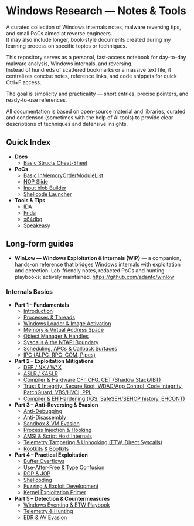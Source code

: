 # Windows Research — Notes & Tools

A curated collection of Windows internals notes, malware reversing tips, and small PoCs aimed at reverse engineers.  
It may also include longer, book-style documents created during my learning process on specific topics or techniques.  

This repository serves as a personal, fast-access notebook for day-to-day malware analysis, Windows internals, and reversing.  
Instead of hundreds of scattered bookmarks or a massive text file, it centralizes concise notes, reference links, and code snippets for quick Ctrl+F access.  

The goal is simplicity and practicality — short entries, precise pointers, and ready-to-use references.  

All documentation is based on open-source material and libraries, curated and condensed (sometimes with the help of AI tools) to provide clear descriptions of techniques and defensive insights.


## Quick Index


  - **Docs**
    - [Basic Structs Cheat-Sheet](./docs/structs.md)
  - **PoCs**
    - [Basic InMemoryOrderModuleList](./pocs/libsfrompe.md)
    - [NOP Slide](./pocs/nopslide.md)
    - [Input blob Builder](./pocs/blobbuilder.md)
    - [Shellcode Launcher](./pocs/shellcodelauncher.md)
  - **Tools & Tips**
    - [IDA](./tools/ida/ida.md)
    - [Frida](./tools/frida/frida.md)
    - [x64dbg](./tools/x64dbg/x64dbg.md)
    - [Speakeasy](./tools/speakeasy.md)

## Long-form guides

- **WinLow — Windows Exploitation & Internals (WIP)** — a companion, hands-on reference that bridges Windows internals with exploitation and detection. Lab-friendly notes, redacted PoCs and hunting playbooks; actively maintained. https://github.com/adanto/winlow

### Internals Basics

  - **Part 1 – Fundamentals**
      - [Introduction](https://github.com/adanto/winlow/tree/main/part1/01-introduction.md)
      - [Processes & Threads](https://github.com/adanto/winlow/tree/main/part1/02-processes-threads.md)
      - [Windows Loader & Image Activation](https://github.com/adanto/winlow/tree/main/part1/03-loader-image-activation.md)
      - [Memory & Virtual Address Space](https://github.com/adanto/winlow/tree/main/part1/04-memory-vas.md)
      - [Object Manager & Handles](https://github.com/adanto/winlow/tree/main/part1/05-object-manager-handles.md)
      - [Syscalls & the NTAPI Boundary](https://github.com/adanto/winlow/tree/main/part1/06-syscalls-ntapi.md)
      - [Scheduling, APCs & Callback Surfaces](https://github.com/adanto/winlow/tree/main/part1/07-apcs-callbacks.md)
      - [IPC (ALPC, RPC, COM, Pipes)](https://github.com/adanto/winlow/tree/main/part1/08-ipc.md)
  - **Part 2 – Exploitation Mitigations**
      - [DEP / NX / W^X](https://github.com/adanto/winlow/tree/main/part2/01-dep-nx-wx.md)
      - [ASLR / KASLR](https://github.com/adanto/winlow/tree/main/part2/02-aslr-kaslr.md)
      - [Compiler & Hardware CFI: CFG, CET (Shadow Stack/IBT)](https://github.com/adanto/winlow/tree/main/part2/03-cfg-cet.md)
      - [Trust & Integrity: Secure Boot, WDAC/App Control, Code Integrity, PatchGuard, VBS/HVCI, PPL](https://github.com/adanto/winlow/tree/main/part2/04-trust-integrity-stack.md)
      - [Compiler & EH Hardening (/GS, SafeSEH/SEHOP history, EHCONT)](https://github.com/adanto/winlow/tree/main/part2/05-compiler-eh-hardening.md)
  - **Part 3 – Anti-Reversing & Evasion**
      - [Anti-Debugging](https://github.com/adanto/winlow/tree/main/part3/01-anti-debugging.md)
      - [Anti-Disassembly](https://github.com/adanto/winlow/tree/main/part3/02-anti-disassembly.md)
      - [Sandbox & VM Evasion](https://github.com/adanto/winlow/tree/main/part3/03-sandbox-vm-evasion.md)
      - [Process Injection & Hooking](https://github.com/adanto/winlow/tree/main/part3/04-injection-hooking.md)
      - [AMSI & Script Host Internals](https://github.com/adanto/winlow/tree/main/part3/05-amsi-script-host.md)
      - [Telemetry Tampering & Unhooking (ETW, Direct Syscalls)](https://github.com/adanto/winlow/tree/main/part3/06-telemetry-tampering.md)
      - [Rootkits & Bootkits](https://github.com/adanto/winlow/tree/main/part3/07-rootkits-bootkits.md)
  - **Part 4 – Practical Exploitation**
      - [Buffer Overflows](https://github.com/adanto/winlow/tree/main/part4/01-buffer-overflows.md)
      - [Use-After-Free & Type Confusion](https://github.com/adanto/winlow/tree/main/part4/02-uaf-type-confusion.md)
      - [ROP & JOP](https://github.com/adanto/winlow/tree/main/part4/03-rop-jop.md)
      - [Shellcoding](https://github.com/adanto/winlow/tree/main/part4/04-shellcoding.md)
      - [Fuzzing & Exploit Development](https://github.com/adanto/winlow/tree/main/part4/05-fuzzing-exploit-dev.md)
      - [Kernel Exploitation Primer](https://github.com/adanto/winlow/tree/main/part4/06-kernel-exploitation-primer.md)
  - **Part 5 – Detection & Countermeasures**
      - [Windows Eventing & ETW Playbook](https://github.com/adanto/winlow/tree/main/part5/01-etw-playbook.md)
      - [Telemetry & Hunting](https://github.com/adanto/winlow/tree/main/part5/02-telemetry-hunting.md)
      - [EDR & AV Evasion](https://github.com/adanto/winlow/tree/main/part5/03-edr-av-evasion.md)
